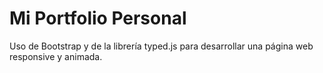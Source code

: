 # Mi Portfolio Personal

Uso de Bootstrap y de la librería typed.js para desarrollar una página web responsive y animada.
